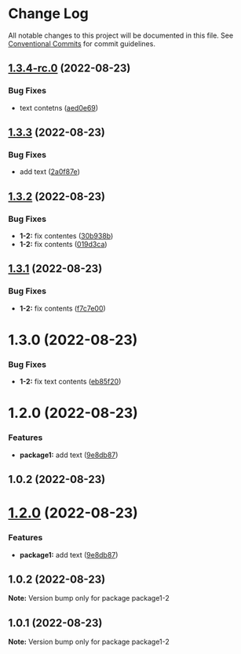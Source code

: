 # Change Log

All notable changes to this project will be documented in this file.
See [Conventional Commits](https://conventionalcommits.org) for commit guidelines.

## [1.3.4-rc.0](https://github.com/sterashima78/lerna-release-test/compare/package1-2@1.3.3...package1-2@1.3.4-rc.0) (2022-08-23)


### Bug Fixes

* text contetns ([aed0e69](https://github.com/sterashima78/lerna-release-test/commit/aed0e694671f051f1847387c15ac9330f2f33006))





## [1.3.3](https://github.com/sterashima78/lerna-release-test/compare/package1-2@1.3.2...package1-2@1.3.3) (2022-08-23)

### Bug Fixes

* add text ([2a0f87e](https://github.com/sterashima78/lerna-release-test/commit/2a0f87e4de9a98a61feca94df9de14f269e26c93))

## [1.3.2](https://github.com/sterashima78/lerna-release-test/compare/package1-2@1.3.1...package1-2@1.3.2) (2022-08-23)

### Bug Fixes

* **1-2:** fix contentes ([30b938b](https://github.com/sterashima78/lerna-release-test/commit/30b938b149a52d80bec595517cb2615dfafdff08))
* **1-2:** fix contents ([019d3ca](https://github.com/sterashima78/lerna-release-test/commit/019d3ca425e8a48064145d4e0d41b7ff31119daa))

## [1.3.1](https://github.com/sterashima78/lerna-release-test/compare/package1-2@1.3.0...package1-2@1.3.1) (2022-08-23)

### Bug Fixes

* **1-2:** fix contents ([f7c7e00](https://github.com/sterashima78/lerna-release-test/commit/f7c7e004f6bee17b2dca062fc40c5b5ba7cd0fb4))

# 1.3.0 (2022-08-23)

### Bug Fixes

* **1-2:** fix text contents ([eb85f20](https://github.com/sterashima78/lerna-release-test/commit/eb85f201ef40c1a9113c587fd259074dcc05d297))

# 1.2.0 (2022-08-23)

### Features

* **package1:** add text ([9e8db87](https://github.com/sterashima78/lerna-release-test/commit/9e8db875b3cb5f392d3e3888eb67d4dbff06cbb6))

## 1.0.2 (2022-08-23)

# [1.2.0](https://github.com/sterashima78/lerna-release-test/compare/v1.1.1...v1.2.0) (2022-08-23)

### Features

* **package1:** add text ([9e8db87](https://github.com/sterashima78/lerna-release-test/commit/9e8db875b3cb5f392d3e3888eb67d4dbff06cbb6))

## 1.0.2 (2022-08-23)

**Note:** Version bump only for package package1-2

## 1.0.1 (2022-08-23)

**Note:** Version bump only for package package1-2
